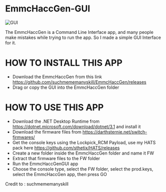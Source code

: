 # EmmcHaccGen-GUI

![GUI](https://github.com/sthetix/EmmcHaccGen-GUI/blob/main/GUI.png)

The EmmcHaccGen is a Command Line Interface app, and many people make mistakes while trying to run the app. 
So I made a simple GUI Interface for it. 

# HOW TO INSTALL THIS APP

- Download the EmmcHaccGen from this link https://github.com/suchmememanyskill/EmmcHaccGen/releases
- Drag or copy the GUI into the EmmcHaccGen folder

# HOW TO USE THIS APP

- Download the .NET Desktop Runtime from https://dotnet.microsoft.com/download/dotnet/3.1 and install it
- Download the firmware files from https://darthsternie.net/switch-firmwares/
- Get the console keys using the Lockpick_RCM Payload, use my HATS pack here https://github.com/sthetix/HATS/releases
- Create a new folder inside the EmmcHaccGen folder and name it FW
- Extract that firmware files to the FW folder
- Run the EmmcHaccGenGUI app
- Choose the console type, select the FW folder, select the prod.keys, select the EmmcHaccGen app, then press GO


Credit to : suchmememanyskill

